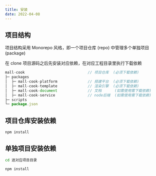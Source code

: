 ```yaml
---
title: 安装
date: 2022-04-08
---
```


## 项目结构

项目结构采用 Monorepo 风格，即一个项目仓库 (repo) 中管理多个单独项目 (package)

在 clone 项目源码之后先安装对应依赖，在对应工程目录里执行下载依赖

```javascript
mall-cook                             // 项目仓库  (必须下载依赖)
├─ packages
│  ├─ mall-cook-platform              // 搭建平台  (必须下载依赖)
│  ├─ mall-cook-template              // 渲染引擎  (必须下载依赖)
│  ├─ mall-cook-document              // 文档      (如需使用需下载依赖)
│  ├─ mall-cook-service               // node后端  (如需使用需下载依赖)
├─ scripts
└─ package.json
```

## 项目仓库安装依赖

```bash
npm install
```

## 单独项目安装依赖

```bash
cd 进对应项目目录

npm install
```
